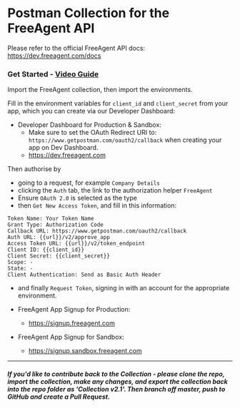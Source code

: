 # Postman Collection for the FreeAgent API

Please refer to the official FreeAgent API docs:
https://dev.freeagent.com/docs

### Get Started - [Video Guide](https://youtu.be/2M182E9Jtmo)

Import the FreeAgent collection, then import the environments.

Fill in the environment variables for `client_id` and `client_secret` from your app, which you can create via our Developer Dashboard:


- Developer Dashboard for Production & Sandbox: 
  - Make sure to set the OAuth Redirect URI to: `https://www.getpostman.com/oauth2/callback` when creating your app on Dev Dashboard.
  - https://dev.freeagent.com


Then authorise by
- going to a request, for example `Company Details`
- clicking the `Auth` tab, the link to the authorization helper `FreeAgent`
- Ensure `OAuth 2.0` is selected as the type
- then `Get New Access Token`, and fill in this information:
```
Token Name: Your Token Name
Grant Type: Authorization Code
Callback URL: https://www.getpostman.com/oauth2/callback
Auth URL: {{url}}/v2/approve_app
Access Token URL: {{url}}/v2/token_endpoint
Client ID: {{client_id}}
Client Secret: {{client_secret}}
Scope: -
State: -
Client Authentication: Send as Basic Auth Header
````

- and finally `Request Token`, signing in with an account for the appropriate environment.


- FreeAgent App Signup for Production:
  - https://signup.freeagent.com

- FreeAgent App Signup for Sandbox:
  - https://signup.sandbox.freeagent.com

----
##### If you'd like to contribute back to the Collection - please clone the repo, import the collection, make any changes, and export the collection back into the repo folder as 'Collection v2.1'. Then branch off master, push to GitHub and create a Pull Request.
